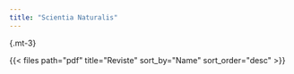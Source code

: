 ```yaml
---
title: "Scientia Naturalis"
---
```

{.mt-3}

{{< files path="pdf" title="Reviste" sort_by="Name" sort_order="desc" >}}

